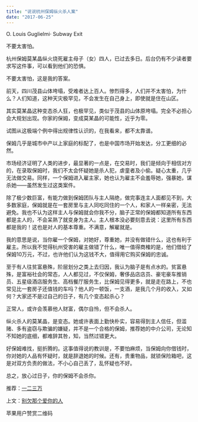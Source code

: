 ```yaml
---
title: "说说杭州保姆纵火杀人案"
date: "2017-06-25"
---
```


O. Louis Guglielmi· Subway Exit

不要太害怕。

杭州保姆莫某晶纵火烧死雇主母子（女）四人，已过去多日。后台仍有不少读者要求写这件事，可以看到他们的恐惧。

不要太害怕，这是我的答案。

前天，四川茂县山体垮塌，受难者达上百人。惨烈得多，人们并不太害怕，为什么？人们知道，这种天灾极罕见，不会发生在自己身上，即使就是住在山区。  

其实莫某晶这种变态杀人狂，也极罕见，类似于茂县的山体原垮塌。完全不必担心会大规划出现。你家的保姆，变成莫某晶的可能性，近乎为零。

试图从这极端个例中得出规律性认识的，在我看来，都不太靠谱。

保姆几乎是城市中产以上家庭的标配了，也是中国市场开始发达，分工更细的必然。

市场经济证明了人类的进步，最显著的一点是，在交易时，我们是倾向于相信对方的，在录取保姆时，我们不太会怀疑她是杀人犯，虐童者及小偷。疑心太重，几乎无法做交易。同样，一个保姆进入雇主家，她也认为雇主不会羞辱她，强暴她，谋杀她——虽然发生过这类案件。

除了极少数巨富，有能力做到保姆团队与主人隔绝，做完事连主人面都见不到，大多数家庭，保姆就是在一套房里与主人同吃同住的一个人，和家人一样亲密，无法避免。我也不认为这样主人与保姆就会你我不分，脑子正常的保姆都知道所有东西都是主人的，不会呆熟了就变身为主人。主人根本没必要刻意去说：这里所有东西都是我的！这也是对人的基本尊重。不满意，解雇就是。

我的意思是说，当你雇一个保姆，对她好，尊重她，并没有做错什么，这也有利于雇主。所以我不觉得杭州受害的雇主做错了什么，唯一值得商榷的是，他们借给了保姆10万元，不过，也许他们认为这钱不大，值得用它购买保姆的忠诚。

至于有人往贫富悬殊，阶层划分之类上去归因，我认为脑子是有点水的。贫富悬殊，是富裕社会的常态，人人都见过，不仅保姆，奢侈品店店员、豪宅豪车推销员、五星级酒店服务生、高档餐厅服务生，比保姆见得更多，就是走在路上，不也常见比一套房子还值钱的车吗？他人的一顿饭，一支酒，是我几个月的收入，又如何？大家还不是过自己的日子，有几个变态起杀心？

正常人，或许会羡慕他人财富，偶尔自怜，但不会杀人。

纵火杀人的莫某晶，是变态。她或许表面上勤快朴实，容易得到主人信任，但滥赌、多有盗窃与欺骗的嫌疑，并不是一个合格的保姆，推荐她的中介公司，无论知不知她的底细，都难辞其咎，知，当然过错更大。

好保姆难找，挺折腾的。这事值得说的教训是，不要怕麻烦，当保姆向你借钱时，你对她的人品有怀疑时，就是辞退她的时候。还有，贵重物品，就锁保险箱吧，这是对双方负责的做法，不小心自己丢了，乱怀疑也不好。

总之，放心过日子，你的保姆不会杀你。

推荐：[一二三万](http://mp.weixin.qq.com/s?__biz=MjM5NDU0Mjk2MQ==&mid=2651623076&idx=1&sn=8fe2845669409be0a6ea708ec2b7df44&chksm=bd7e0aba8a0983ac8294b74fd745df0091071c47ed3828669b9cb744252d2628e1b02f2cb3e5&scene=21#wechat_redirect)

上文：[别欠那个爱你的人](http://mp.weixin.qq.com/s?__biz=MjM5NDU0Mjk2MQ==&mid=2651623191&idx=1&sn=9cf2b0864b3151824ebd6dcd00f37e64&chksm=bd7e0b098a09821f77aac5b356e566f19ade5daea2712d2b9886facbf029b1a7d68b43abb034&scene=21#wechat_redirect)

苹果用户赞赏二维码
